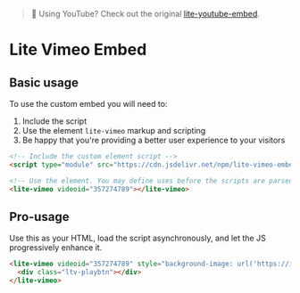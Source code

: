 > 🙋 Using YouTube? Check out the original [lite-youtube-embed](https://github.com/paulirish/lite-youtube-embed).  


# Lite Vimeo Embed

## Basic usage

To use the custom embed you will need to:

1. Include the script
1. Use the element `lite-vimeo` markup and scripting
1. Be happy that you're providing a better user experience to your visitors

```html
<!-- Include the custom element script -->
<script type="module" src="https://cdn.jsdelivr.net/npm/lite-vimeo-embed/+esm"></script>

<!-- Use the element. You may define uses before the scripts are parsed and executed. -->
<lite-vimeo videoid="357274789"></lite-vimeo>
```

## Pro-usage

Use this as your HTML, load the script asynchronously, and let the JS progressively enhance it.

```html
<lite-vimeo videoid="357274789" style="background-image: url('https://i.vimeocdn.com/video/810965406.webp?mw=1600&mh=900&q=70');">
  <div class="ltv-playbtn"></div>
</lite-vimeo>
```
